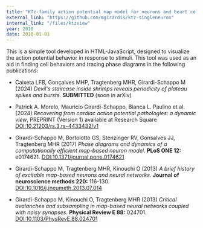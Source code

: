 ```yaml
---
title: "KTz-family action potential map model for neurons and heart cells -- simple visualization tool"
external_link: "https://github.com/mgirardis/ktz-singleneuron"
internal_link: "/files/ktzview"
year: 2010
date: 2010-01-01
---
```


This is a simple tool developed in HTML-JavaScript, designed to visualize the action potential behavior in response to stimuli. This tool was used as an aid in finding cell behaviors and tracing phase diagrams in the following publications:

* Caixeta LFB, Gonçalves MHP, Tragtenberg MHR, Girardi-Schappo M (2024) _Devil's staircase inside shrimps reveals periodicity of plateau spikes and bursts_. **SUBMITTED** (soon in arXiv)
<!--[DOI:10.1016/j.jneumeth.2013.07.014](https://doi.org/10.1016/j.jneumeth.2013.07.014)-->

* Patrick A. Morelo, Mauricio Girardi-Schappo, Bianca L. Paulino et al. (2024) _Recovering from cardiac action potential pathologies: a dynamic view_, PREPRINT (Version 1) available at Research Square [DOI:10.21203/rs.3.rs-4433432/v1](https://doi.org/10.21203/rs.3.rs-4433432/v1)

* Girardi-Schappo M, Bortolotto GS, Stenzinger RV, Gonsalves JJ, Tragtenberg MHR (2017) _Phase diagrams and dynamics of a computationally efficient map-based neuron model_. **PLoS ONE 12:** e0174621. [DOI:10.1371/journal.pone.0174621](https://doi.org/10.1371/journal.pone.0174621)

* Girardi-Schappo M, Tragtenberg MHR, Kinouchi O (2013) _A brief history of excitable map-based neurons and neural networks_. **Journal of neuroscience methods 220:** 116-130. [DOI:10.1016/j.jneumeth.2013.07.014](https://doi.org/10.1016/j.jneumeth.2013.07.014)

* Girardi-Schappo M, Kinouchi O, Tragtenberg MHR (2013) _Critical avalanches and subsampling in map-based neural networks coupled with noisy synapses_. **Physical Review E 88:** 024701. [DOI:10.1103/PhysRevE.88.024701](https://doi.org/10.1103/PhysRevE.88.024701)

